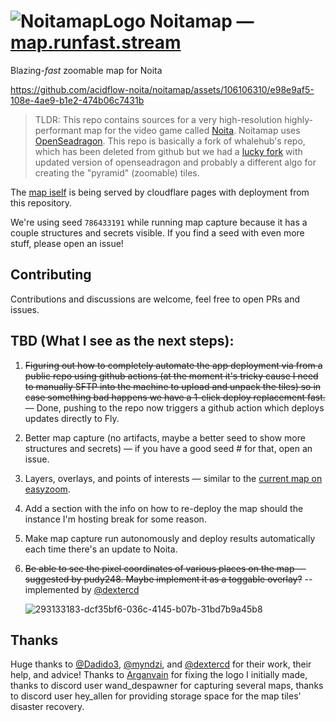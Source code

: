 # ![NoitamapLogo](https://github.com/acidflow-noita/noitamap/assets/106106310/8d744876-be6f-479c-8bed-09257a07a08a) Noitamap — [map.runfast.stream](https://map.runfast.stream)

Blazing-_fast_ zoomable map for Noita

https://github.com/acidflow-noita/noitamap/assets/106106310/e98e9af5-108e-4ae9-b1e2-474b06c7431b

> TLDR: This repo contains sources for a very high-resolution highly-performant map for the video game called [Noita](https://store.steampowered.com/app/881100/Noita/). Noitamap uses [OpenSeadragon](https://github.com/openseadragon/openseadragon).
This repo is basically a fork of whalehub's repo, which has been deleted from github but we had a [lucky fork](https://github.com/quiddity-wp/noita-map-viewer) with updated version of openseadragon and probably a different algo for creating the "pyramid" (zoomable) tiles.

The [map iself](https://map.runfast.stream) is being served by cloudflare pages with deployment from this repository.

We're using seed `786433191` while running map capture because it has a couple structures and secrets visible. If you find a seed with even more stuff, please open an issue!

## Contributing
Contributions and discussions are welcome, feel free to open PRs and issues.

## TBD (What I see as the next steps):
1. ~~Figuring out how to completely automate the app deployment via from a public repo using github actions (at the moment it's tricky cause I need to manually SFTP into the machine to upload and unpack the tiles) so in case something bad happens we have a 1-click deploy replacement fast.~~ — Done, pushing to the repo now triggers a github action which deploys updates directly to Fly.
2. Better map capture (no artifacts, maybe a better seed to show more structures and secrets) — if you have a good seed # for that, open an issue.
3. Layers, overlays, and points of interests — similar to the [current map on easyzoom](https://easyzoom.com/image/260463).
4. Add a section with the info on how to re-deploy the map should the instance I'm hosting break for some reason.
5. Make map capture run autonomously and deploy results automatically each time there's an update to Noita.
6. ~~Be able to see the pixel coordinates of various places on the map — suggested by pudy248. Maybe implement it as a toggable overlay?~~ -- implemented by [@dextercd](https://github.com/dextercd)

    ![293133183-dcf35bf6-036c-4145-b07b-31bd7b9a45b8](https://github.com/acidflow-noita/noitamap/assets/106106310/1d8474f8-20f3-44cf-9df9-710af901b226)



## Thanks
Huge thanks to [@Dadido3](https://github.com/Dadido3), [@myndzi](https://github.com/myndzi), and [@dextercd](https://github.com/dextercd) for their work, their help, and advice! Thanks to [Arganvain](https://www.twitch.tv/arganvain) for fixing the logo I initially made, thanks to discord user wand_despawner for capturing several maps, thanks to discord user hey_allen for providing storage space for the map tiles' disaster recovery.
